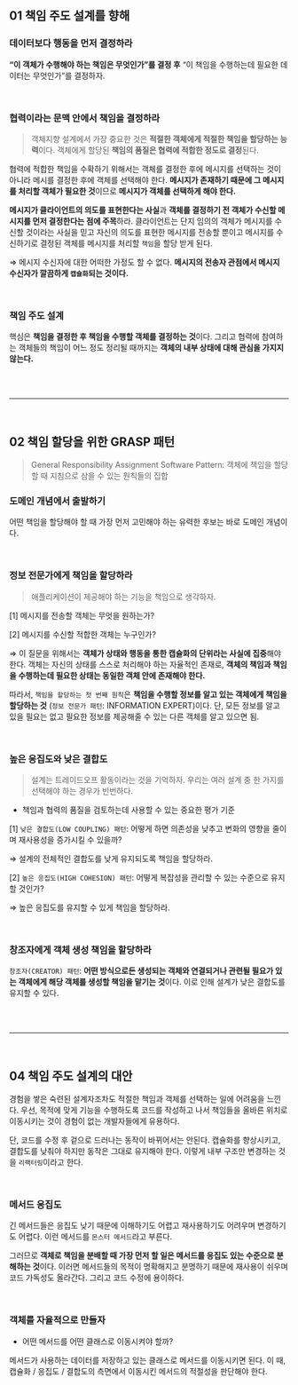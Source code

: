## 01 책임 주도 설계를 향해

### 데이터보다 행동을 먼저 결정하라

**“이 객체가 수행해야 하는 책임은 무엇인가”를 결정 후** “이 책임을 수행하는데 필요한 데이터는 무엇인가”를 결정하자.

<br>

### 협력이라는 문맥 안에서 책임을 결정하라

> 객체지향 설계에서 가장 중요한 것은 **적절한 객체에게 적절한 책임을 할당하는 능력**이다. 객체에게 할당된 **책임의 품질은 협력에 적합한 정도로 결정**된다.

협력에 적합한 책임을 수확하기 위해서는 객체를 결정한 후에 메시지를 선택하는 것이 아니라 메시를 결정한 후에 객체를 선택해야 한다. **메시지가 존재하기 때문에 그 메시지를 처리할 객체가 필요한 것**이므로 **메시지가 객체를 선택하게 해야 한다.**

**메시지가 클라이언트의 의도를 표현한다는 사실**과 **객체를 결정하기 전 객체가 수신할 메시지를 먼저 결정한다는 점에 주목**하라. 클라이언트는 단지 임의의 객체가 메시지를 수신할 것이라는 사실을 믿고 자신의 의도를 표현한 메시지를 전송할 뿐이고 메시지를 수신하기로 결정된 객체를 메시지를 처리할 `책임`을 할당 받게 된다.

⇒ 메시지 수신자에 대한 어떠한 가정도 할 수 없다. **메시지의 전송자 관점에서 메시지 수신자가 깔끔하게 `캡슐화`되는 것이다.**

<br>

### 책임 주도 설계

핵심은 **책임을 결정한 후 책임을 수행할 객체를 결정하는 것**이다. 그리고 협력에 참여하는 객체들의 책임이 어느 정도 정리될 때까지는 **객체의 내부 상태에 대해 관심을 가지지 않는다.**

<br>
<br>

---

<br>

## 02 책임 할당을 위한 GRASP 패턴

> General Responsibility Assignment Software Pattern: 객체에 책임을 할당할 때 지침으로 삼을 수 있는 원칙들의 집합
> 

### 도메인 개념에서 출발하기

어떤 책임을 할당해야 할 때 가장 먼저 고민해야 하는 유력한 후보는 바로 도메인 개념이다.

<br>

### 정보 전문가에게 책임을 할당하라

> 애플리케이션이 제공해야 하는 기능을 책임으로 생각하자.
> 

[1] 메시지를 전송할 객체는 무엇을 원하는가?

[2] 메시지를 수신할 적합한 객체는 누구인가?

⇒ 이 질문을 위해서는 **객체가 상태와 행동을 통한 캡슐화의 단위라는 사실에 집중**해야 한다. 객체는 자신의 상태를 스스로 처리해야 하는 자율적인 존재로, **객체의 책임과 책임을 수행하는데 필요한 상태는 동일한 객체 안에 존재해야 한다.**

따라서, `책임을 할당하는 첫 번째 원칙`은 **책임을 수행할 정보를 알고 있는 객체에게 책임을 할당하는 것** (`정보 전문가 패턴`: INFORMATION EXPERT)이다. 단, 모든 정보를 알고 있을 필요는 없고 필요한 정보를 제공해줄 수 있는 다른 객체를 알고 있으면 됨.

<br>

### 높은 응집도와 낮은 결합도

> 설계는 트레이드오프 활동이라는 것을 기억하자. 우리는 여러 설계 중 한 가지를 선택해야 하는 경우가 빈번하다.
> 
- 책임과 협력의 품질을 검토하는데 사용할 수 있는 중요한 평가 기준

[1] `낮은 결합도(LOW COUPLING) 패턴`: 어떻게 하면 의존성을 낮추고 변화의 영향을 줄이며 재사용성을 증가시킬 수 있을까?

⇒ 설계의 전체적인 결합도를 낮게 유지되도록 책임을 할당하라.

[2] `높은 응집도(HIGH COHESION) 패턴`: 어떻게 복잡성을 관리할 수 있는 수준으로 유지할 것인가?

⇒ 높은 응집도를 유지할 수 있게 책임을 할당하라.

<br>

### 창조자에게 객체 생성 책임을 할당하라

`창조자(CREATOR) 패턴`: **어떤 방식으로든 생성되는 객체와 연결되거나 관련될 필요가 있는 객체에게 해당 객체를 생성할 책임을 맡기는 것**이다. 이로 인해 설계가 낮은 결합도를 유지할 수 있다.

<br>
<br>

---

<br>

## 04 책임 주도 설계의 대안

경험을 쌓은 숙련된 설계자조차도 적절한 책임과 객체를 선택하는 일에 어려움을 느낀다. 우선, 목적에 맞게 기능을 수행하도록 코드를 작성하고 나서 책임들을 올바른 위치로 이동시키는 것이 경험이 없는 개발자들에게 유용하다.

단, 코드를 수정 후 겉으로 드러나는 동작이 바뀌어서는 안된다. 캡슐화를 향상시키고, 결합도를 낮춰야 하지만 동작은 그대로 유지해야 한다. 이렇게 내부 구조만 변경하는 것을 `리팩터링`이라고 한다.

<br>

### 메서드 응집도

긴 메서드들은 응집도 낮기 때문에 이해하기도 어렵고 재사용하기도 어려우며 변경하기도 어렵다. 이런 메서드를 `몬스터 메서드`라고 부른다.

그러므로 **객체로 책임을 분배할 때 가장 먼저 할 일은 메서드를 응집도 있는 수준으로 분해하는 것**이다. 이러면 메서드들의 목적이 명확해지고 분명하기 때문에 재사용이 쉬우며 코드 가독성도 올라간다. 그리고 코드 수정에 용이하다.

<br>

### 객체를 자율적으로 만들자

- 어떤 메서드를 어떤 클래스로 이동시켜야 할까?

메서드가 사용하는 데이터를 저장하고 있는 클래스로 메서드를 이동시키면 된다. 이 때, 캡슐화 / 응집도 / 결합도의 측면에서 이동시킨 메서드의 적절성을 판단해야 한다.
